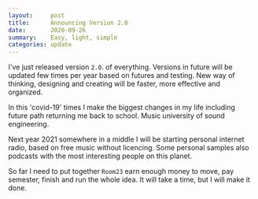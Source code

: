 ```yaml
---
layout:     post
title:      Announcing Version 2.0
date:       2020-09-26
summary:    Easy, light, simple
categories: update
---
```


I've just released version `2.0`. of everything. Versions in future will be updated few times per year based on futures and testing. New way of thinking, designing and creating will be faster, more effective and organized.

In this 'covid-19' times I make the biggest changes in my life including future path returning me back to school. Music university of sound engineering.

Next year 2021 somewhere in a middle I will be starting personal internet radio, based on free music without licencing. Some personal samples also podcasts with the most interesting people on this planet.

So far I need to put together `Room23` earn enough money to move, pay semester, finish and run the whole idea. It will take a time, but I will make it done. 